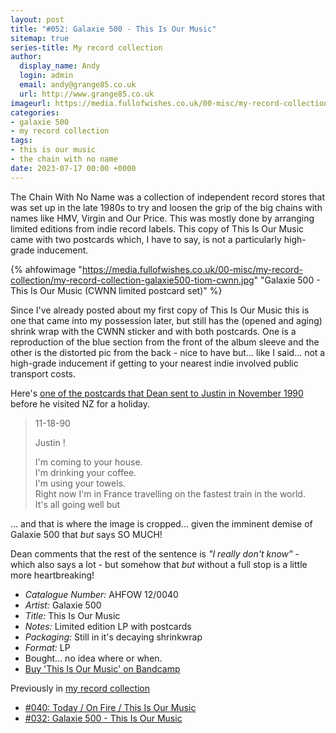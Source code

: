 ```yaml
---
layout: post
title: "#052: Galaxie 500 - This Is Our Music"
sitemap: true
series-title: My record collection
author:
  display_name: Andy
  login: admin
  email: andy@grange85.co.uk
  url: http://www.grange85.co.uk
imageurl: https://media.fullofwishes.co.uk/00-misc/my-record-collection/my-record-collection-galaxie500-tiom-cwnn.jpg
categories:
- galaxie 500
- my record collection
tags:
- this is our music
- the chain with no name
date: 2023-07-17 00:00 +0000
---
```

The Chain With No Name was a collection of independent record stores that was set up in the late 1980s to try and loosen the grip of the big chains with names like HMV, Virgin and Our Price. This was mostly done by arranging limited editions from indie record labels. This copy of This Is Our Music came with two postcards which, I have to say, is not a particularly high-grade inducement.

{% ahfowimage "https://media.fullofwishes.co.uk/00-misc/my-record-collection/my-record-collection-galaxie500-tiom-cwnn.jpg" "Galaxie 500 - This Is Our Music (CWNN limited postcard set)" %}
    
Since I've already posted about my first copy of This Is Our Music this is one that came into my possession later, but still has the (opened and aging) shrink wrap with the CWNN sticker and with both postcards. One is a reproduction of the blue section from the front of the album sleeve and the other is the distorted pic from the back - nice to have but... like I said... not a high-grade inducement if getting to your nearest indie involved public transport costs.

Here's [one of the postcards that Dean sent to Justin in November 1990](https://www.instagram.com/p/CF0XFtGFnDu/) before he visited NZ for a holiday.

> 11-18-90
>
> Justin !
> 
> I'm coming to your house.  
> I'm drinking your coffee.  
> I'm using your towels.  
> Right now I'm in France travelling on the fastest train in the world.  
> It's all going well but

... and that is where the image is cropped... given the imminent demise of Galaxie 500 that _but_ says SO MUCH! 

Dean comments that the rest of the sentence is _"I really don't know"_ - which also says a lot - but somehow that _but_ without a full stop is a little more heartbreaking!

 - *Catalogue Number:* AHFOW 12/0040
 - *Artist:* Galaxie 500
 - *Title:* This Is Our Music
 - *Notes:* Limited edition LP with postcards
 - *Packaging:* Still in it's decaying shrinkwrap
 - *Format:* LP
 - Bought... no idea where or when.
 - [Buy 'This Is Our Music' on Bandcamp](https://galaxie500.bandcamp.com/album/this-is-our-music)

 Previously in [my record collection](/category/my-record-collection/)
  - [#040: Today / On Fire / This Is Our Music](/2023/06/05/my-record-collection-040-today-on-fire-this-is-our-music/)
  - [#032: Galaxie 500 - This Is Our Music](/2023/05/08/my-record-collection-032-galaxie-500-this-is-our-music/)
